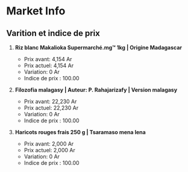 # Market Info

## Varition et indice de prix

1. **Riz blanc Makalioka Supermarché.mg™ 1kg | Origine Madagascar**
   - Prix avant: 4,154 Ar
   - Prix actuel: 4,154 Ar
   - Variation: 0 Ar
   - Indice de prix : 100.00

2. **Filozofia malagasy | Auteur: P. Rahajarizafy | Version malagasy**
   - Prix avant: 22,230 Ar
   - Prix actuel: 22,230 Ar
   - Variation: 0 Ar
   - Indice de prix : 100.00

3. **Haricots rouges frais 250 g | Tsaramaso mena lena**
   - Prix avant: 2,000 Ar
   - Prix actuel: 2,000 Ar
   - Variation: 0 Ar
   - Indice de prix : 100.00

